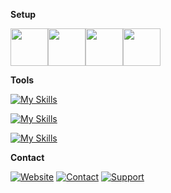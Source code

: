 **Setup**

<img src="https://upload.wikimedia.org/wikipedia/commons/6/68/Gnomelogo.svg" height="60" width="60"><img src="https://upload.wikimedia.org/wikipedia/commons/9/9a/Visual_Studio_Code_1.35_icon.svg" height="60" width="60"><img src="https://upload.wikimedia.org/wikipedia/commons/a/a0/Firefox_logo%2C_2019.svg" height="60" width="60"><img src="https://upload.wikimedia.org/wikipedia/commons/1/13/Arch_Linux_%22Crystal%22_icon.svg" height="60" width="60">

**Tools**

[![My Skills](https://skillicons.dev/icons?i=typescript,javascript,php,go,python)](https://skillicons.dev)

[![My Skills](https://skillicons.dev/icons?i=vue,react,tailwind,nextjs,express,nodejs,laravel,mysql,postgres)](https://skillicons.dev)

[![My Skills](https://skillicons.dev/icons?i=figma,redux,prisma,tauri,git)](https://skillicons.dev)

**Contact**

[![Website](https://img.shields.io/badge/-ahme.dev-darkslategray?logo=Firefox&style=for-the-badge&logoColor=white)](https://ahme.dev)
[![Contact](https://img.shields.io/badge/-Telegram-darkslategray?logo=Telegram&style=for-the-badge&logoColor=white)](https://t.me/ahmedkabd)
[![Support](https://img.shields.io/badge/-Donate-darkslategray?logo=Buymeacoffee&style=for-the-badge&logoColor=white)](https://www.buymeacoffee.com/ahmeddots)
